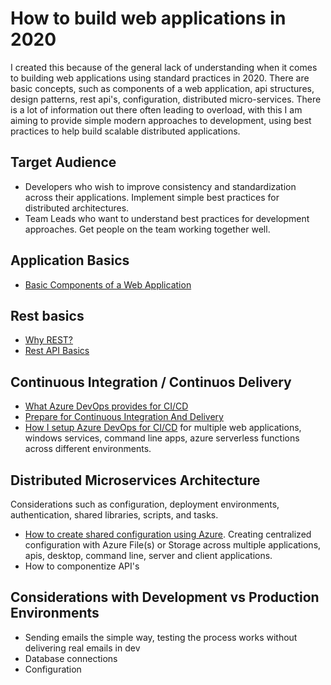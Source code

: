 # How to build web applications in 2020

I created this because of the general lack of understanding when it comes to building web applications using standard practices in 2020. There are basic concepts, such as components of a web application, api structures, design patterns, rest api's, configuration, distributed micro-services. There is a lot of information out there often leading to overload, with this I am aiming to provide simple modern approaches to development, using best practices to help build scalable distributed applications. 

## Target Audience

- Developers who wish to improve consistency and standardization across their applications. Implement simple best practices for distributed architectures.
- Team Leads who want to understand best practices for development approaches. Get people on the team working together well.

## Application Basics

- [Basic Components of a Web Application](basic-components-of-a-web-application.md)

## Rest basics

- [Why REST?](why-rest.md)
- [Rest API Basics](rest-api-basics.md)

## Continuous Integration / Continuos Delivery

- [What Azure DevOps provides for CI/CD](what-azure-devops-and-ci-provide.md)
- [Prepare for Continuous Integration And Delivery](how-to-prepare-for-continuous-integration.md)
- [How I setup Azure DevOps for CI/CD](how-i-setup-ci-cd-with-azure-devops.md) for multiple web applications, windows services, command line apps, azure serverless functions across different environments.

## Distributed Microservices Architecture

Considerations such as configuration, deployment environments, authentication, shared libraries, scripts, and tasks.

- [How to create shared configuration using Azure](how-to-create-shared-configuration-using-azure.md). Creating centralized configuration with Azure File(s) or Storage across multiple applications, apis, desktop, command line, server and client applications.
- How to componentize API's

## Considerations with Development vs Production Environments

- Sending emails the simple way, testing the process works without delivering real emails in dev
- Database connections
- Configuration

